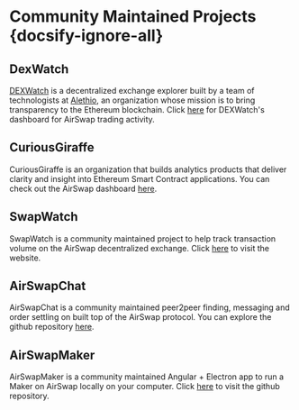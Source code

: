 # Community Maintained Projects {docsify-ignore-all}

## DexWatch

[DEXWatch](https://dex.watch) is a decentralized exchange explorer built by a team of technologists at [Alethio](https://aleth.io), an organization whose mission is to bring transparency to the Ethereum blockchain. Click [here](https://dex.watch/exchange/Airswap) for DEXWatch's dashboard for AirSwap trading activity.

## CuriousGiraffe

CuriousGiraffe is an organization that builds analytics products that deliver clarity and insight into Ethereum Smart Contract applications. You can check out the AirSwap dashboard [here](https://www.curiousgiraffe.io/airswap/).

## SwapWatch

SwapWatch is a community maintained project to help track transaction volume on the AirSwap decentralized exchange. Click [here](https://swapwatch.io/) to visit the website.

## AirSwapChat

AirSwapChat is a community maintained peer2peer finding, messaging and order settling on built top of the AirSwap protocol. You can explore the  github repository [here](https://github.com/DomiDre/AirSwapChat).

## AirSwapMaker

AirSwapMaker is a community maintained Angular + Electron app to run a Maker on AirSwap locally on your computer. Click [here](https://github.com/DomiDre/airswapmaker) to visit the github repository.

